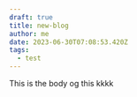 ```yaml
---
draft: true
title: new-blog
author: me
date: 2023-06-30T07:08:53.420Z
tags:
  - test
---
```

T﻿his is the body og this kkkk
